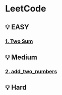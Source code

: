 # LeetCode

## 💡 EASY   

### [1. Two Sum](https://leetcode.com/problems/two-sum/)


## 💡 Medium   
### [2. add_two_numbers](https://leetcode.com/problems/add-two-numbers/description/)



## 💡 Hard   